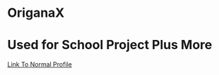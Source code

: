 # OriganaX
# Used for School Project Plus More

[Link To Normal Profile](https://github.com/RavinClaw)
